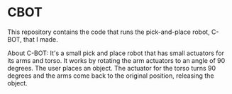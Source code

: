 # CBOT
This repository contains the code that runs the pick-and-place robot, C-BOT, that I made.

About C-BOT:
It's a small pick and place robot that has small actuators for its arms and torso. It works by rotating the arm actuators to an angle of 90 degrees. The user places an object. The actuator for the torso turns 90 degrees and the arms come back to the original position, releasing the object.
